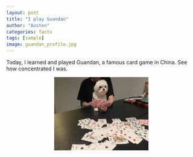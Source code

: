 ```yaml
---
layout: post
title: "I play Guandan"
author: "Austen"
categories: facts
tags: [sample]
image: guandan_profile.jpg
---
```


Today, I learned and played Guandan, a famous card game in China. See how concentrated I was.

<p align="center">
<img src="../assets/img/guandan.jpg" width="250">
</p>

